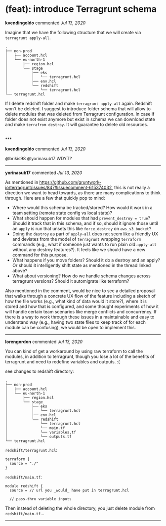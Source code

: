 # (feat): introduce Terragrunt schema

**kvendingoldo** commented *Jul 13, 2020*

Imagine that we have the following structure that we will create via `terragrunt apply-all`.

```
.
├── non-prod
│   ├── account.hcl
│   └── eu-north-1
│       ├── region.hcl
│       └── stage
│           ├── eks
│           │   └── terragrunt.hcl
│           ├── env.hcl
│           └── redshift
│               └── terragrunt.hcl
└── terragrunt.hcl
```

If I delete redshift folder and make `terragrunt apply-all` again. Redshift won't be deleted.
I suggest to introduce folder schema that will allow to delete modules that was deleted from Terragrunt configuration. In case if folder does not exist anymore but exist in schema we can download state and make `terrafrom destroy`. It will guarantee to delete old resources.





<br />
***


**kvendingoldo** commented *Jul 13, 2020*

@brikis98 @yorinasub17 WDYT?
***

**yorinasub17** commented *Jul 13, 2020*

As mentioned in https://github.com/gruntwork-io/terragrunt/issues/847#issuecomment-615374032, this is not really a direction we want to head towards, as there are many complications to think through. Here are a few that quickly pop to mind:

- Where would this schema be tracked/stored? How would it work in a team setting (remote state config vs local state)?
- What should happen for modules that had `prevent_destroy = true`? Should it track that in this schema, and if so, should it ignore those until an `apply` is run that unsets this like `force_destroy` on `aws_s3_bucket`?
- Doing the `destroy` as part of `apply-all` does not seem like a friendly UX and deviates from the model of `terragrunt` wrapping `terraform` commands (e.g., what if someone just wants to run plain old `apply-all` without any destroy features?). It feels like we should have a new command for this purpose.
- What happens if you move folders? Should it do a destroy and an apply? Or should it intelligently shift state as mentioned in the thread linked above?
- What about versioning? How do we handle schema changes across terragrunt versions? Should it automigrate like terraform?

Also mentioned in the comment, would be nice to see a detailed proposal that walks through a concrete UX flow of the feature including a sketch of how the file works (e.g., what kind of data would it store?), where it is stored and how that is configured, and some thought experiments of how it will handle certain team scenarios like merge conflicts and concurrency. If there is a way to work through these issues in a maintainable and easy to understand way (e.g., having two state files to keep track of for each module can be confusing), we would be open to implement this.
***

**lorengordon** commented *Jul 13, 2020*

You can kind of get a workaround by using raw terraform to call the modules, in addition to terragrunt, though you lose a lot of the benefits of terragrunt and need to redefine variables and outputs. :(

see changes to redshift directory:
```
.
├── non-prod
│   ├── account.hcl
│   └── eu-north-1
│       ├── region.hcl
│       └── stage
│           ├── eks
│           │   └── terragrunt.hcl
│           ├── env.hcl
│           └── redshift
│               └── terragrunt.hcl
│               └── main.tf
│               └── variables.tf
│               └── outputs.tf
└── terragrunt.hcl
```

`redshift/terragrunt.hcl`:
```
terraform {
  source = "./"
}
```

`redshift/main.tf`:
```
module redshift {
  source = // url you _would_ have put in terragrunt.hcl

  // pass-thru variable inputs
```

Then instead of deleting the whole directory, you just delete module from `redshift/main.tf`...

***

